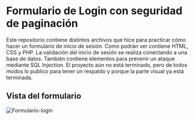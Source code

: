 # Formulario de Login con seguridad de paginación

Este repositorio contiene distintos archivos que hice para practicar cómo hacer un formulario de inicio de sesión. Como podrán ver contiene HTML, CSS y PHP. La validación del inicio de sesión se realiza conectando a una base de datos. También contiene elementos para prevenir un ataque mediante SQL Injection. El proyecto aún no está terminado, pero de todos modos lo publico para tener un respaldo y porque la parte visual ya está terminada.

## Vista del formulario

![Formulario-login](https://user-images.githubusercontent.com/90737264/136705896-342c98d5-1132-49f4-968d-56ab80e9dc0c.png)
